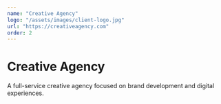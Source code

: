 ```yaml
---
name: "Creative Agency"
logo: "/assets/images/client-logo.jpg"
url: "https://creativeagency.com"
order: 2
---
```


# Creative Agency

A full-service creative agency focused on brand development and digital experiences.
